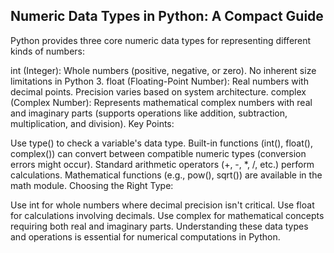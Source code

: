 ## Numeric Data Types in Python: A Compact Guide
Python provides three core numeric data types for representing different kinds of numbers:

int (Integer): Whole numbers (positive, negative, or zero). No inherent size limitations in Python 3.
float (Floating-Point Number): Real numbers with decimal points. Precision varies based on system architecture.
complex (Complex Number): Represents mathematical complex numbers with real and imaginary parts (supports operations like addition, subtraction, multiplication, and division).
Key Points:

Use type() to check a variable's data type.
Built-in functions (int(), float(), complex()) can convert between compatible numeric types (conversion errors might occur).
Standard arithmetic operators (+, -, *, /, etc.) perform calculations.
Mathematical functions (e.g., pow(), sqrt()) are available in the math module.
Choosing the Right Type:

Use int for whole numbers where decimal precision isn't critical.
Use float for calculations involving decimals.
Use complex for mathematical concepts requiring both real and imaginary parts.
Understanding these data types and operations is essential for numerical computations in Python.